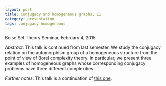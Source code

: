 ```yaml
---
layout: post
title: Conjugacy and homogeneous graphs, II
category: presentation
tags: conjugacy homogeneous
---
```


Boise Set Theory Seminar, February 4, 2015<!--more-->

*Abstract*: This talk is continued from last semester. We study the conjugacy relation on the automorphism group of a homogeneous structure from the point of view of Borel complexity theory. In particular, we present three examples of homogeneous graphs whose corresponding conjugacy problems have three different complexities.

*Further notes*: This talk is a continuation of [this one](/conjugacy-and-homogeneous-graphs/).
